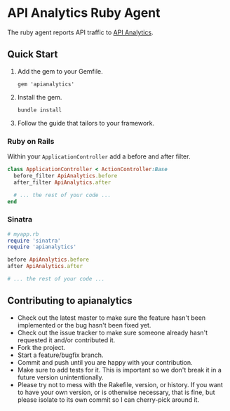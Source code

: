 # API Analytics Ruby Agent

The ruby agent reports API traffic to [API Analytics](http://apianalytics.com).


## Quick Start

1. Add the gem to your Gemfile.

    ```text
    gem 'apianalytics'
    ```

2. Install the gem.

    ```shell
    bundle install
    ```

3. Follow the guide that tailors to your framework.

### Ruby on Rails

Within your `ApplicationController` add a before and after filter.

```ruby
class ApplicationController < ActionController:Base
  before_filter ApiAnalytics.before
  after_filter ApiAnalytics.after

  # ... the rest of your code ...
end
```

### Sinatra

```ruby
# myapp.rb
require 'sinatra'
require 'apianalytics'

before ApiAnalytics.before
after ApiAnalytics.after

# ... the rest of your code ...
```


## Contributing to apianalytics

* Check out the latest master to make sure the feature hasn't been implemented or the bug hasn't been fixed yet.
* Check out the issue tracker to make sure someone already hasn't requested it and/or contributed it.
* Fork the project.
* Start a feature/bugfix branch.
* Commit and push until you are happy with your contribution.
* Make sure to add tests for it. This is important so we don't break it in a future version unintentionally.
* Please try not to mess with the Rakefile, version, or history. If you want to have your own version, or is otherwise necessary, that is fine, but please isolate to its own commit so I can cherry-pick around it.


